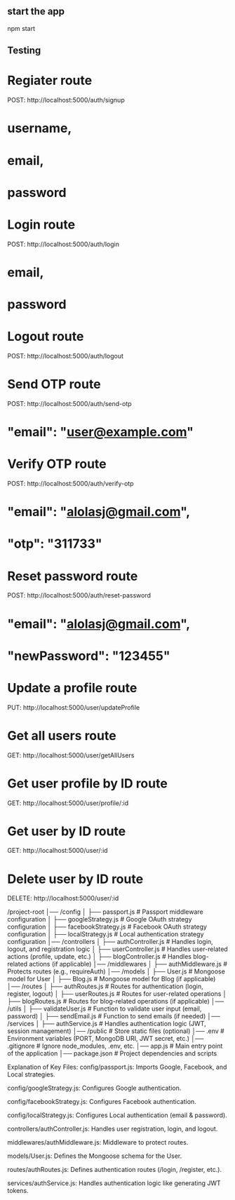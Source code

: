 ## start the app
npm start

## Testing
# Regiater route
POST: http://localhost:5000/auth/signup
#       username,
#       email,
#       password

# Login route
POST: http://localhost:5000/auth/login
#     email,
#      password

# Logout route
POST: http://localhost:5000/auth/logout

# Send OTP route
POST: http://localhost:5000/auth/send-otp
#     "email": "user@example.com"

# Verify OTP route
POST: http://localhost:5000/auth/verify-otp
#   "email": "alolasj@gmail.com",
#   "otp": "311733"

# Reset password route
POST: http://localhost:5000/auth/reset-password
#   "email": "alolasj@gmail.com",
#   "newPassword": "123455"

# Update a profile route
PUT: http://localhost:5000/user/updateProfile

# Get all users route
GET: http://localhost:5000/user/getAllUsers

# Get user profile by ID route
GET: http://localhost:5000/user/profile/:id

# Get user by ID route
GET: http://localhost:5000/user/:id

# Delete user by ID route
DELETE: http://localhost:5000/user/:id


/project-root
│── /config
│   ├── passport.js       # Passport middleware configuration
│   ├── googleStrategy.js # Google OAuth strategy configuration
│   ├── facebookStrategy.js # Facebook OAuth strategy configuration
│   ├── localStrategy.js  # Local authentication strategy configuration
│── /controllers
│   ├── authController.js # Handles login, logout, and registration logic
│   ├── userController.js # Handles user-related actions (profile, update, etc.)
│   ├── blogController.js # Handles blog-related actions (if applicable)
│── /middlewares
│   ├── authMiddleware.js # Protects routes (e.g., requireAuth)
│── /models
│   ├── User.js           # Mongoose model for User
│   ├── Blog.js           # Mongoose model for Blog (if applicable)
│── /routes
│   ├── authRoutes.js     # Routes for authentication (login, register, logout)
│   ├── userRoutes.js     # Routes for user-related operations
│   ├── blogRoutes.js     # Routes for blog-related operations (if applicable)
│── /utils
│   ├── validateUser.js   # Function to validate user input (email, password)
│   ├── sendEmail.js      # Function to send emails (if needed)
│── /services
│   ├── authService.js    # Handles authentication logic (JWT, session management)
│── /public               # Store static files (optional)
│── .env                  # Environment variables (PORT, MongoDB URI, JWT secret, etc.)
│── .gitignore            # Ignore node_modules, .env, etc.
│── app.js             # Main entry point of the application
│── package.json          # Project dependencies and scripts

Explanation of Key Files:
config/passport.js: Imports Google, Facebook, and Local strategies.

config/googleStrategy.js: Configures Google authentication.

config/facebookStrategy.js: Configures Facebook authentication.

config/localStrategy.js: Configures Local authentication (email & password).

controllers/authController.js: Handles user registration, login, and logout.

middlewares/authMiddleware.js: Middleware to protect routes.

models/User.js: Defines the Mongoose schema for the User.

routes/authRoutes.js: Defines authentication routes (/login, /register, etc.).

services/authService.js: Handles authentication logic like generating JWT tokens.